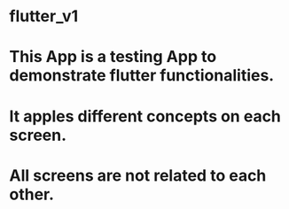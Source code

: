 # flutter_v1

# This App is a testing App to demonstrate flutter functionalities.
# It apples different concepts on each screen.
# All screens are not related to each other. 
